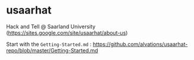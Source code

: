 usaarhat
========

Hack and Tell @ Saarland University (https://sites.google.com/site/usaarhat/about-us)

Start with the `Getting-Started.md` : https://github.com/alvations/usaarhat-repo/blob/master/Getting-Started.md
